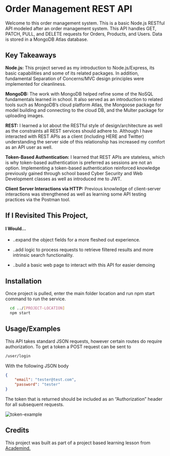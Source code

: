 
# Order Management REST API

Welcome to this order management system. This is a basic Node.js RESTful API modeled after an order management system. This API handles GET, PATCH, PULL, and DELETE requests for Orders, Products, and Users. Data is stored in a MongoDB Atlas database.

## Key Takeaways

**Node.js:** This project served as my introduction to Node.js/Express, its basic capabilities and some of its related packages. In addition, fundamental Separation of Concerns/MVC design principles were implemented for cleanliness.

**MongoDB:** The work with MongoDB helped refine some of the NoSQL fundamentals learned in school. It also served as an introduction to related tools such as MongoDB’s cloud platform Atlas, the Mongoose package for model building and connecting to the cloud DB, and the Multer package for uploading images. 

**REST:** I learned a lot about the RESTful style of design/architecture as well as the constraints all REST services should adhere to. Although I have interacted with REST APIs as a client (including HERE and Twitter) understanding the server side of this relationship has increased my comfort as an API user as well. 

**Token-Based Authentication:** I learned that REST APIs are stateless, which is why token-based authentication is preferred as sessions are not an option. Implementing a token-based authentication reinforced knowledge previously gained through school based Cyber Security and Web Development classes as well as introduced me to JWT.

**Client Server Interactions via HTTP:** Previous knowledge of client-server interactions was strengthened as well as learning some API testing practices via the Postman tool.

## If I Revisited This Project, 
#### I Would...

-   ..expand the object fields for a more fleshed out experience.

-   ..add logic to process requests to retrieve filtered results and more intrinsic search functionality.  

-   ..build a basic web page to interact with this API for easier demoing 

## Installation

Once project is pulled, enter the main folder location and run npm start command to run the service.

```bash
  cd ../[PROJECT-LOCATION]
  npm start
```
    
## Usage/Examples

This API takes standard JSON requests, however certain routes do require authorization. To get a token a POST request can be sent to 

```html
/user/login
```
With the following JSON body

```JSON
{
    "email": "tester@test.com",
    "password": "tester"
}
```
The token that is returned should be included as an “Authorization” header for all subsequent requests. 

![token-example](https://user-images.githubusercontent.com/64343445/148490317-62ce2b5c-c6d1-40a9-9889-6df758874dea.gif)

## Credits

This project was built as part of a project based learning lesson from [Academind.](https://www.youtube.com/channel/UCSJbGtTlrDami-tDGPUV9-w)


